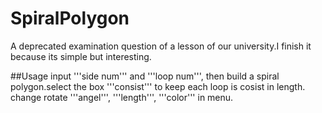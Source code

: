 # SpiralPolygon
A  deprecated examination question of a lesson of our university.I finish it because its simple but interesting.

##Usage
input '''side num''' and '''loop num''', then build a spiral polygon.select the box '''consist''' to keep each loop is cosist in length.
change rotate '''angel''', '''length''', '''color''' in menu.
